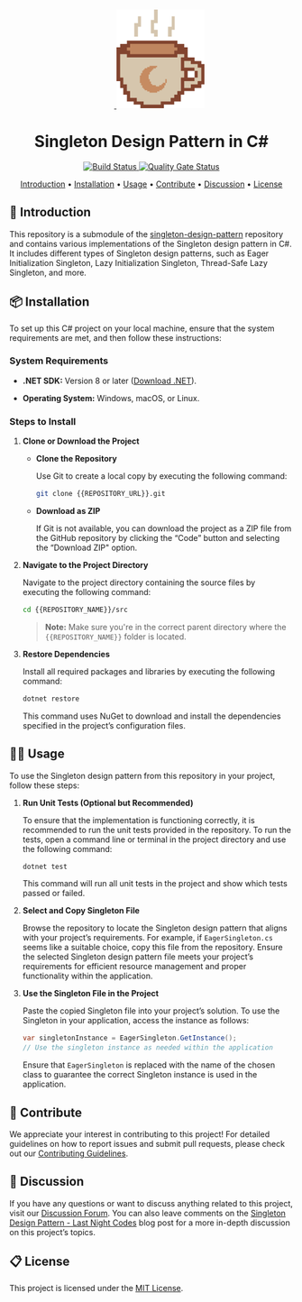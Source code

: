<br>
<p align="center">
  &nbsp;&nbsp;&nbsp;&nbsp;&nbsp;&nbsp;&nbsp;<a href="https://lncodes.com">
    <img src="https://github.com/lncodes/docs/blob/main/assets/animations/lncodes-logo-animation.gif" height="175" alt="Last Night Codes Logo">
  </a>
</p>

<h1 align="center">Singleton Design Pattern in C#</h1>
<p align="center">
  <a href="https://github.com/lncodes/singleton-design-pattern-csharp/actions/workflows/build-and-test-dotnet.yml">
      <img src="https://github.com/lncodes/singleton-design-pattern-csharp/actions/workflows/build-and-test-dotnet.yml/badge.svg" alt="Build Status">
  </a>
  <a href="https://sonarcloud.io/dashboard?id=lncodes_singleton-design-pattern-csharp">
      <img src="https://sonarcloud.io/api/project_badges/measure?project=lncodes_singleton-design-pattern-csharp&metric=alert_status" alt="Quality Gate Status">
  </a>
</p>

<p align="center">
  <a href="#introduction">Introduction</a> •
  <a href="#installation">Installation</a> •
  <a href="#usage">Usage</a> •
  <a href="#contribute">Contribute</a> •
  <a href="#discussion">Discussion</a> •
  <a href="#license">License</a>
</p>

<h2 id="introduction">🌟 Introduction</h2>

This repository is a submodule of the [singleton-design-pattern](https://github.com/lncodes/singleton-design-pattern) repository and contains various implementations of the Singleton design pattern in C#. It includes different types of Singleton design patterns, such as Eager Initialization Singleton, Lazy Initialization Singleton, Thread-Safe Lazy Singleton, and more.

<h2 id="installation">📦 Installation</h2>

To set up this C# project on your local machine, ensure that the system requirements are met, and then follow these instructions:

<h3>System Requirements</h3>

- **.NET SDK:** Version 8 or later ([Download .NET](https://dotnet.microsoft.com/en-us/download)).

- **Operating System:** Windows, macOS, or Linux.

<h3>Steps to Install</h3>

1. **Clone or Download the Project**

    - **Clone the Repository**
    
      Use Git to create a local copy by executing the following command:

      ```bash
      git clone {{REPOSITORY_URL}}.git
      ```

    - **Download as ZIP**

      If Git is not available, you can download the project as a ZIP file from the GitHub repository by clicking the “Code” button and selecting the “Download ZIP" option.

2. **Navigate to the Project Directory**

    Navigate to the project directory containing the source files by executing the following command:

    ```bash
    cd {{REPOSITORY_NAME}}/src
    ```

    > **Note:** Make sure you're in the correct parent directory where the `{{REPOSITORY_NAME}}` folder is located.
    
3. **Restore Dependencies**

    Install all required packages and libraries by executing the following command:

    ```bash
    dotnet restore
    ```

    This command uses NuGet to download and install the dependencies specified in the project’s configuration files.

<h2 id="usage">🧑‍💻 Usage</h2>

To use the Singleton design pattern from this repository in your project, follow these steps:

1. **Run Unit Tests (Optional but Recommended)**

    To ensure that the implementation is functioning correctly, it is recommended to run the unit tests provided in the repository. To run the tests, open a command line or terminal in the project directory and use the following command:

      ```bash 
      dotnet test
      ```

    This command will run all unit tests in the project and show which tests passed or failed.

2. **Select and Copy Singleton File**

    Browse the repository to locate the Singleton design pattern that aligns with your project’s requirements. For example, if `EagerSingleton.cs` seems like a suitable choice, copy this file from the repository. Ensure the selected Singleton design pattern file meets your project’s requirements for efficient resource management and proper functionality within the application.

3. **Use the Singleton File in the Project**

    Paste the copied Singleton file into your project’s solution. To use the Singleton in your application, access the instance as follows:

    ```csharp
    var singletonInstance = EagerSingleton.GetInstance();
    // Use the singleton instance as needed within the application
    ```

    Ensure that `EagerSingleton` is replaced with the name of the chosen class to guarantee the correct Singleton instance is used in the application.

<h2 id="contribute">🤝 Contribute</h2>

We appreciate your interest in contributing to this project! For detailed guidelines on how to report issues and submit pull requests, please check out our [Contributing Guidelines](CONTRIBUTING.md).

<h2 id="discussion">💬 Discussion</h2>

If you have any questions or want to discuss anything related to this project, visit our [Discussion Forum](https://github.com/lncodes/singleton-design-pattern-csharp/discussions). You can also leave comments on the [Singleton Design Pattern - Last Night Codes](https://lncodes.com/singleton-design-pattern/) blog post for a more in-depth discussion on this project’s topics.

<h2 id="license"> 📋 License</h2>

This project is licensed under the [MIT License](../LICENSE).<br>